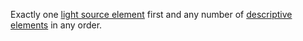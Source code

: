 Exactly one <a href="/en-US/SVG/Element#lightsource">light source element</a> first and any number of <a href="/en-US/SVG/Element#descriptive">descriptive elements</a> in any order.
